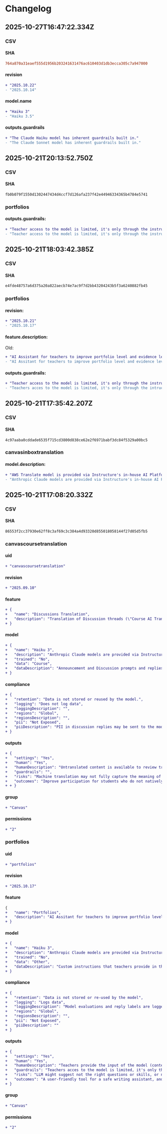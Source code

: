 # Changelog
## 2025-10-27T16:47:22.334Z
### CSV
#### SHA
```diff
764a870a31eaef555d1956b203241631476ac610403d1db3ecca305c7a947000
```
#### revision
```diff
+ "2025.10.22"
- "2025.10.14"
```
#### model.name
```diff
+ "Haiku 3"
- "Haiku 3.5"
```
#### outputs.guardrails
```diff
+ "The Claude Haiku model has inherent guardrails built in."
- "The Claude Sonnet model has inherent guardrails built in."
```
## 2025-10-21T20:13:52.750Z
### CSV
#### SHA
```
fb0b079f1550d1302447434d4ccf7d126afa237f42e44946334365b4784e5741
```
### portfolios
#### outputs.guardrails:
```diff
+ "Teacher access to the model is limited, it's only through the instructions of the portfolio/evidence. There is suspicious prompt detection built in for extra security. "
- "Teacher access to the model is limited, it's only through the instructions of the portfolio/evidence. There is suspicious prompt detection build in for extra security. "
```
## 2025-10-21T18:03:42.385Z
### CSV
#### SHA
```diff
e4fde48757a6d375a20a822aecb74e7ac9f7d2bb43204243b5f3a6240882fb45
```
### portfolios
#### revision:
```diff
+ "2025.10.21"
- "2025.10.17"
```
#### feature.description:
Old:
```diff
+ "AI Assistant for teachers to improve portfolio level and evidence level instructions improvement, skill extraction and reflection question generation."
- "AI Assitant for teachers to improve portfolio level and evidence level instructions improvement, skill extraction and reflection question generation."
```
#### outputs.guardrails:
```diff
+ "Teacher access to the model is limited, it's only through the instructions of the portfolio/evidence. There is suspicious prompt detection build in for extra security."
- "Teachers acces to the model is limited, it's only through the intructions of the portfolio/ evidence. There is suspicious prompt detection build in for extra security."
```
## 2025-10-21T17:35:42.207Z
### CSV
#### SHA 
```
4c97aaba0cddade6535f715cd3800d838ce62e2f6971babf3dc84f5329a00bc5
```
### canvasinboxtranslation
#### model.description:
```diff
+ "AWS Translate model is provided via Instructure's in-house AI Platform."
- "Anthropic Claude models are provided via Instructure's in-house AI Platform."

```
## 2025-10-21T17:08:20.332Z
### CSV
#### SHA
```
86553f2cc37930e62ff8c3af69c3c384a4d93320d855018058144f27d05d5fb5
```
### canvascoursetranslation
#### uid
```diff
+ "canvascoursetranslation"
```
#### revision
```diff
+ "2025.09.10"
```
#### feature
```diff
+ {
+   "name": "Discussions Translation",
+   "description": "Translation of Discussion threads (\"Course AI Translation\" feature flag) across 10 languages."
+ }
```
#### model
```diff
+ {
+   "name": "Haiku 3",
+   "description": "Anthropic Claude models are provided via Instructure's in-house AI Platform.",
+   "trained": "No",
+   "data": "Course",
+   "dataDescription": "Announcement and Discussion prompts and replies"
+ }
```
#### compliance
```diff
+ {
+   "retention": "Data is not stored or reused by the model.",
+   "logging": "Does not log data",
+   "loggingDescription": "",
+   "regions": "Global",
+   "regionsDescription": "",
+   "pii": "Not Exposed",
+   "piiDescription": "PII in discussion replies may be sent to the model, but no PII is intentionally sent to the model."
+ }
```
#### outputs
```diff
+ {
+   "settings": "Yes",
+   "human": "Yes",
+   "humanDescription": "Untranslated content is available to review translations against",
+   "guardrails": "",
+   "risks": "Machine translation may not fully capture the meaning of the original message.",
+   "outcomes": "Improve participation for students who do not natively speak the language of instruction or other replies."
+ + }
```
#### group
```diff
+ "Canvas"
```
#### permissions
```diff
+ "2"
```
### portfolios
#### uid
```diff
+ "portfolios"
```
#### revision
```diff
+ "2025.10.17"
```
#### feature
```diff
{
+   "name": "Portfolios",
+   "description": "AI Assitant for teachers to improve portfolio level and evidence level instructions improvement, skill extraction and reflection question generation."
+ }
```
#### model
```diff
+ {
+   "name": "Haiku 3",
+   "description": "Anthropic Claude models are provided via Instructure's in-house AI Platform.",
+   "trained": "No",
+   "data": "Other",
+   "dataDescription": "Custom instructions that teachers provide in their Evaluation portfolios for students."
+ }
```
#### compliance
```diff
+ {
+   "retention": "Data is not stored or re-used by the model",
+   "logging": "Logs data",
+   "loggingDescription": "Model evaluations and reply labels are logged for debugging and troubleshooting purposes.",
+   "regions": "Global",
+   "regionsDescription": "",
+   "pii": "Not Exposed",
+   "piiDescription": ""
+ }
```
#### outputs
```diff
+ {
+   "settings": "Yes",
+   "human": "Yes",
+   "humanDescription": "Teachers provide the input of the model (content) and the response by the model is not auto accepted. Teachers have the chance to modify the result every occasion.",
+   "guardrails": "Teachers acces to the model is limited, it's only through the intructions of the portfolio/ evidence. There is suspicious prompt detection build in for extra security. ",
+   "risks": "LLM might suggest not the right questions or skills, or not an improved instruction to the user's liking.",
+   "outcomes": "A user-friendly tool for a safe writing assistant, and features to speed up administrative work, and provide more reliable portfolios for students to work with."
+ }
```
#### group
```diff
+ "Canvas"
```
#### permissions
```diff
+ "2"
```
